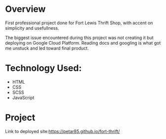 # Overview

First professional project done for Fort Lewis Thrift Shop, with accent on simplicity and usefullness.

The biggest issue encountered during this project was not creating it but deploying on Google Cloud Platform.
Reading docs and googling is what got me unstuck and led toward final product.

# Technology Used:

* HTML
* CSS
* SCSS
* JavaScript

# Project

Link to deployed site:https://petar85.github.io/fort-thrift/


